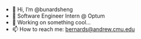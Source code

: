 - 👋 Hi, I’m @bunardsheng
- 👀 Software Engineer Intern @ Optum
- 🌱 Working on something cool...
- 📫 How to reach me: bernards@andrew.cmu.edu


